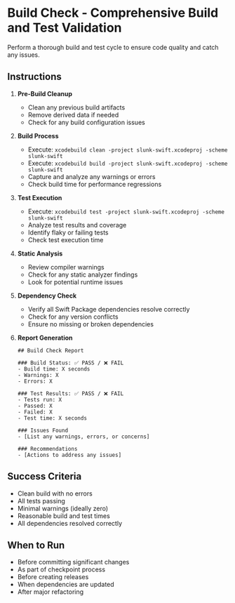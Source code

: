 # Build Check - Comprehensive Build and Test Validation

Perform a thorough build and test cycle to ensure code quality and catch any issues.

## Instructions

1. **Pre-Build Cleanup**
   - Clean any previous build artifacts
   - Remove derived data if needed
   - Check for any build configuration issues

2. **Build Process**
   - Execute: `xcodebuild clean -project slunk-swift.xcodeproj -scheme slunk-swift`
   - Execute: `xcodebuild build -project slunk-swift.xcodeproj -scheme slunk-swift`
   - Capture and analyze any warnings or errors
   - Check build time for performance regressions

3. **Test Execution**
   - Execute: `xcodebuild test -project slunk-swift.xcodeproj -scheme slunk-swift`
   - Analyze test results and coverage
   - Identify flaky or failing tests
   - Check test execution time

4. **Static Analysis**
   - Review compiler warnings
   - Check for any static analyzer findings
   - Look for potential runtime issues

5. **Dependency Check**
   - Verify all Swift Package dependencies resolve correctly
   - Check for any version conflicts
   - Ensure no missing or broken dependencies

6. **Report Generation**
   ```
   ## Build Check Report
   
   ### Build Status: ✅ PASS / ❌ FAIL
   - Build time: X seconds
   - Warnings: X
   - Errors: X
   
   ### Test Results: ✅ PASS / ❌ FAIL  
   - Tests run: X
   - Passed: X
   - Failed: X
   - Test time: X seconds
   
   ### Issues Found
   - [List any warnings, errors, or concerns]
   
   ### Recommendations
   - [Actions to address any issues]
   ```

## Success Criteria

- Clean build with no errors
- All tests passing
- Minimal warnings (ideally zero)
- Reasonable build and test times
- All dependencies resolved correctly

## When to Run

- Before committing significant changes
- As part of checkpoint process  
- Before creating releases
- When dependencies are updated
- After major refactoring